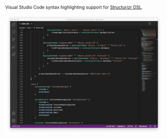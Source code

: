 Visual Studio Code syntax highlighting support for [Structurizr DSL](https://github.com/structurizr/dsl).

![Screenshot](images/screenshot.png)

